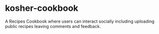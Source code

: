 # kosher-cookbook

A Recipes Cookbook where users can interact socially including uploading public recipes leaving comments and feedback.
